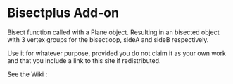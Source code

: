 # Bisectplus Add-on
Bisect function called with a Plane object.
Resulting in an bisected object with 3 vertex groups for the bisectloop, sideA and sideB respectively.

Use it for whatever purpose, provided you do not claim it as your own work and that you include a link to this site if redistributed.

See the Wiki : 
